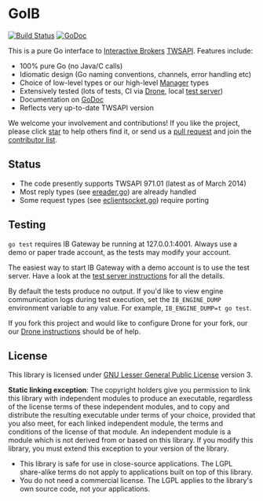 GoIB
====

[![Build Status](https://drone.io/github.com/benalexau/go.trade/status.png)](https://drone.io/github.com/benalexau/go.trade/latest)
[![GoDoc](https://godoc.org/github.com/benalexau/go.trade?status.png)](https://godoc.org/github.com/benalexau/go.trade)

This is a pure Go interface to
[Interactive Brokers](https://www.interactivebrokers.com/)
[TWSAPI](http://interactivebrokers.github.io). Features include:

* 100% pure Go (no Java/C calls)
* Idiomatic design (Go naming conventions, channels, error handling etc)
* Choice of low-level types or our high-level [Manager](manager.go) types
* Extensively tested (lots of tests, CI via
  [Drone](https://drone.io/github.com/benalexau/go.trade/latest), local
  [test server](testserver/README.md))
* Documentation on [GoDoc](https://godoc.org/github.com/benalexau/go.trade)
* Reflects very up-to-date TWSAPI version

We welcome your involvement and contributions! If you like the project, please
click [star](star) to help others find it, or send us a [pull request](pulls)
and join the [contributor list](graphs/contributors).

Status
------

* The code presently supports TWSAPI 971.01 (latest as of March 2014)
* Most reply types (see [ereader.go](ereader.go)) are already handled
* Some request types (see [eclientsocket.go](eclientsocket.go)) require porting

Testing
-------

```go test``` requires IB Gateway be running at 127.0.0.1:4001. Always use a
demo or paper trade account, as the tests may modify your account.

The easiest way to start IB Gateway with a demo account is to use the test
server. Have a look at the [test server instructions](testserver/README.md) for
all the details.

By default the tests produce no output. If you'd like to view engine
communication logs during test execution, set the ```IB_ENGINE_DUMP```
environment variable to any value. For example, ```IB_ENGINE_DUMP=t go test```.

If you fork this project and would like to configure Drone for your fork, our
our [Drone instructions](drone.md) should be of help.

License
-------

This library is licensed under
[GNU Lesser General Public License](http://www.gnu.org/licenses/lgpl.html)
version 3.

**Static linking exception**: The copyright holders give you permission to link
this library with independent modules to produce an executable, regardless of
the license terms of these independent modules, and to copy and distribute
the resulting executable under terms of your choice, provided that you also
meet, for each linked independent module, the terms and conditions of the
license of that module. An independent module is a module which is not
derived from or based on this library. If you modify this library, you must
extend this exception to your version of the library.

* This library is safe for use in close-source applications. The LGPL
  share-alike terms do not apply to applications built on top of this library.
* You do not need a commercial license. The LGPL applies to the library's own
  source code, not your applications.
